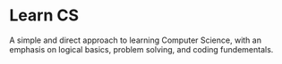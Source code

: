 # Learn CS
A simple and direct approach to learning Computer Science, with an emphasis on logical basics, problem solving, and coding fundementals.
